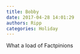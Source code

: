 ```yaml
---
title: Bobby
date: 2017-04-28 14:01:29
authors: Ripp
categories: Holiday
---
```


 What a load of Factpinions